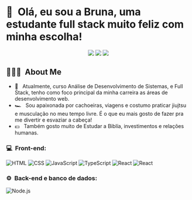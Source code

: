 <h1>👋 &nbsp;Olá, eu sou a Bruna, uma estudante full stack muito feliz com minha escolha!</h1>
<p align="center">
<a href="https://www.instagram.com/brunarocham_/?hl=en"><img src="https://img.shields.io/badge/-@brunarocham_-E4405F?style=flat-square&logo=Instagram&logoColor=white"/></a>
<a href="https://www.linkedin.com/in/brunarocha-/"><img src="https://img.shields.io/badge/-Bruna Rocha Marques -0077B5?style=flat-square&logo=Linkedin&logoColor=white"/></a>
<a href="mailto:brunaads001@gmail.com"><img src="https://img.shields.io/badge/-brunaads001@gmail.com-D14836?style=flat-square&logo=Gmail&logoColor=white"/></a>

</p>

<h2> 👨🏻‍💻 &nbsp;About Me </h2>


- 🚀 &nbsp; Atualmente, curso Análise de Desenvolvimento de Sistemas, e Full Stack, tenho como foco principal da minha carreira as áreas de desenvolvimento web. 
- 🏎 &nbsp; Sou apaixonada por cachoeiras, viagens e costumo praticar jiujtsu e musculação no meu tempo livre. É o que eu mais gosto de fazer pra me divertir e esvaziar a cabeça!
- 💵 &nbsp; Também gosto muito de Estudar a Biblía, investimentos e relações humanas. 


<h3>💻 &nbsp;Front-end:</h3>

![HTML](https://img.shields.io/badge/-HTML-333333?style=flat&logo=HTML5)
![CSS](https://img.shields.io/badge/-CSS-333333?style=flat&logo=CSS3&logoColor=1572B6)
![JavaScript](https://img.shields.io/badge/-JavaScript-333333?style=flat&logo=javascript)
![TypeScript](https://img.shields.io/badge/-TypeScript-333333?style=flat&logo=typescript&logoColor=2D79C7)
![React](https://img.shields.io/badge/-React-333333?style=flat&logo=react)
![React](https://img.shields.io/badge/-React%20Native-333333?style=flat&logo=react)

<h3>⚙️ &nbsp;Back-end e banco de dados:</h3>

![Node.js](https://img.shields.io/badge/-Node.js-333333?style=flat&logo=node.js)




